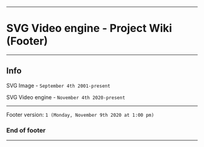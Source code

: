 
***

# SVG Video engine - Project Wiki (Footer)

***

## Info

SVG Image - `September 4th 2001-present`

SVG Video engine - `November 4th 2020-present`

***

Footer version: `1 (Monday, November 9th 2020 at 1:00 pm)`

### End of footer

***
